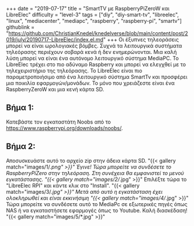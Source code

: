 +++
date = "2019-07-17"
title = "SmartTV με RaspberryPiZeroW και LibreElec"
difficulty = "level-3"
tags = ["diy", "diy-smart-tv", "libreelec", "linux", "mediacenter", "mediapc", "raspberry", "raspberry-pi", "smartv"]
githublink = "https://github.com/ChristianKnedel/knedelverse/blob/main/content/post/2019/july/20190717-LibreElec/index.el.md"
+++
Οι έξυπνες τηλεοράσεις μπορεί να είναι ωρολογιακές βόμβες. Συχνά τα λειτουργικά συστήματα τηλεόρασης περιέχουν σοβαρά κενά ή δεν ενημερώνονται. Μια καλή λύση μπορεί να είναι ένα αυτόνομο λειτουργικό σύστημα MediaPC. Το LibreElec τρέχει στο πιο αδύναμο Raspberry και μπορεί να ελεγχθεί με το τηλεχειριστήριο της τηλεόρασης. Το LibreElec είναι πιο παραμετροποιήσιμο από ένα λειτουργικό σύστημα SmartTv και προσφέρει μια ποικιλία εφαρμογών/μονάδων. Το μόνο που χρειάζεστε είναι ένα RaspberryZeroW και μια κενή κάρτα SD.
## Βήμα 1:
Κατεβάστε τον εγκαταστάτη Noobs από το https://www.raspberrypi.org/downloads/noobs/.
## Βήμα 2:
Αποσυσκευάστε αυτό το αρχείο zip στην άδεια κάρτα SD.
"{{< gallery match="images/1/*.png" >}}"
Έγινε! Τώρα μπορείτε να συνδέσετε το RaspberryPiZero στην τηλεόραση. Στη συνέχεια θα εμφανιστεί το μενού εγκατάστασης.
"{{< gallery match="images/2/*.jpg" >}}"
Επιλέξτε τώρα το "LibreElec RPI" και κάντε κλικ στο "Install".
"{{< gallery match="images/3/*.jpg" >}}"
Μετά από αυτό η εγκατάσταση έχει ολοκληρωθεί και είναι εκκινήσιμη
"{{< gallery match="images/4/*.jpg" >}}"
Τώρα μπορείτε να συνδέσετε αυτό το MediaPc σε εξωτερικές πηγές όπως NAS ή να εγκαταστήσετε εφαρμογές όπως το Youtube. Καλή διασκέδαση!   
"{{< gallery match="images/5/*.jpg" >}}"

